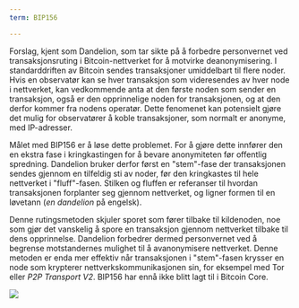```yaml
---
term: BIP156

---
```

Forslag, kjent som Dandelion, som tar sikte på å forbedre personvernet ved transaksjonsruting i Bitcoin-nettverket for å motvirke deanonymisering. I standarddriften av Bitcoin sendes transaksjoner umiddelbart til flere noder. Hvis en observatør kan se hver transaksjon som videresendes av hver node i nettverket, kan vedkommende anta at den første noden som sender en transaksjon, også er den opprinnelige noden for transaksjonen, og at den derfor kommer fra nodens operatør. Dette fenomenet kan potensielt gjøre det mulig for observatører å koble transaksjoner, som normalt er anonyme, med IP-adresser.

Målet med BIP156 er å løse dette problemet. For å gjøre dette innfører den en ekstra fase i kringkastingen for å bevare anonymiteten før offentlig spredning. Dandelion bruker derfor først en "stem"-fase der transaksjonen sendes gjennom en tilfeldig sti av noder, før den kringkastes til hele nettverket i "fluff"-fasen. Stilken og fluffen er referanser til hvordan transaksjonen forplanter seg gjennom nettverket, og ligner formen til en løvetann (*en dandelion* på engelsk).

Denne rutingsmetoden skjuler sporet som fører tilbake til kildenoden, noe som gjør det vanskelig å spore en transaksjon gjennom nettverket tilbake til dens opprinnelse. Dandelion forbedrer dermed personvernet ved å begrense motstandernes mulighet til å avanonymisere nettverket. Denne metoden er enda mer effektiv når transaksjonen i "stem"-fasen krysser en node som krypterer nettverkskommunikasjonen sin, for eksempel med Tor eller *P2P Transport V2*. BIP156 har ennå ikke blitt lagt til i Bitcoin Core.

![](../../dictionnaire/assets/36.webp)